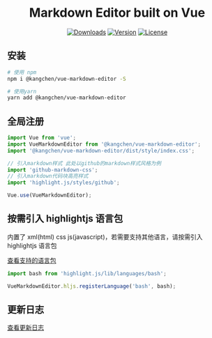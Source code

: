 <h1 align="center">Markdown Editor built on Vue</h1>

<p align="center">
  <a href="https://npmcharts.com/compare/@kangchen/vue-markdown-editor?minimal=true"><img src="https://img.shields.io/npm/dm/@kangchen/vue-markdown-editor.svg?sanitize=true" alt="Downloads"></a>
  <a href="https://www.npmjs.com/package/@kangchen/vue-markdown-editor"><img src="https://img.shields.io/npm/v/@kangchen/vue-markdown-editor.svg?sanitize=true" alt="Version"></a>
  <a href="https://www.npmjs.com/package/@kangchen/vue-markdown-editor"><img src="https://img.shields.io/npm/l/@kangchen/vue-markdown-editor.svg?sanitize=true" alt="License"></a>
</p>

## 安装

```bash
# 使用 npm
npm i @kangchen/vue-markdown-editor -S

# 使用yarn
yarn add @kangchen/vue-markdown-editor
```

## 全局注册

```js
import Vue from 'vue';
import VueMarkdownEditor from '@kangchen/vue-markdown-editor';
import '@kangchen/vue-markdown-editor/dist/style/index.css';

// 引入markdown样式 此处以github的markdown样式风格为例
import 'github-markdown-css';
// 引入markdown代码块高亮样式
import 'highlight.js/styles/github';

Vue.use(VueMarkdownEditor);
```

## 按需引入 highlightjs 语言包

内置了 xml(html) css js(javascript)，若需要支持其他语言，请按需引入 highlightjs 语言包

[查看支持的语言包](https://github.com/highlightjs/highlight.js/tree/master/src/languages)

```js
import bash from 'highlight.js/lib/languages/bash';

VueMarkdownEditor.hljs.registerLanguage('bash', bash);
```

## 更新日志

[查看更新日志](https://github.com/code-farmer-i/vue-markdown-editor/blob/dev/CHANGELOG.md)
